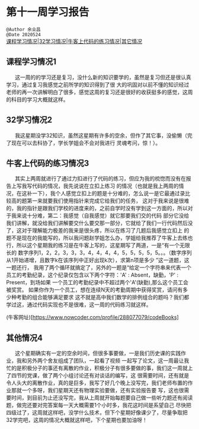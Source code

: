 # 第十一周学习报告  
`@Author 余业昌`  
`@Date 2020524`  
[课程学习情况](#1)|[32学习情况](#2)|[牛客上代码的练习情况](#3)|[其它情况](#4)


## <a id='1'>课程学习情况1</a> 
&nbsp;&nbsp;&nbsp;&nbsp;&nbsp;&nbsp;这一周的的学习还是复习，没什么新的知识要学的，虽然是复习但还是很认真学习，通过复习我感觉之前所学的知识得到了很
大的巩固对以前不懂的知识经过老师的再一次讲解明白了很多，感觉这周的复习还是很好的收获挺多的感觉，这周的科目的学习大概就这样。

## <a id='2'>32学习情况2</a> 
&nbsp;&nbsp;&nbsp;&nbsp;&nbsp;&nbsp;我这星期没学32知识，虽然这星期有许多的空余，但作了其它事，没偷懒（完了现在可以去科协了，学长学姐会不会对我进行
灵魂考问，惊！）。

## <a id='3'>牛客上代码的练习情况3</a> 
&nbsp;&nbsp;&nbsp;&nbsp;&nbsp;&nbsp;其实上两周就进行了通过力扣进行了代码的练习，但应为我的梳惚而没有在报告上写我写代码的情况，我先说说在立扣上练习
的情况（也就是我上两周的情况，在这补一下），我个人感觉立扣上的题是十分难的，怎么说一是它最通过录比较高的题第一来就要我们使用指针来完成它给我们的任务，
这对于我来说是很难的，我的指针是跟我们学校的进度来的，之前自学时没有学到这一方面的，所以对于我来说十分难，第二：我感觉（自我感觉）就它那要我们交的代码
部分它没给我们讲解，就没给我们讲解要交什么要交那一部分，它就给了我们一行代码然后没了，这对于理解能力极差的我来是很头疼，所以在练习了几题后我感觉立扣上
的题不是现在的我能写的，所以我问题赵学姐怎么办，学姐给我推荐了牛客上去练也行，所以这个星期我的练习是在牛客上写的，这星期写了两道，一是“有一个无限长的
数字序列1，2，2，3，3，3，4，4，4，4，5，5，5，5，5。。。（数字序列从1开始递增，且数字k在该序列中正好出现k次），求第n项是多少 ”这一道题，这一题还行，
我用了两个循环就搞定了，另外的一题是“给定一个字符串来代表一个员工的考勤纪录，这个纪录仅包含以下两个字符：'A' : Absent，缺勤，'P' : Present，到场如果
一个员工的考勤纪录中不超过两个'A'(缺勤),那么这个员工会被奖赏。 如果你作为一个员工，想在连续N天的考勤周期中获得奖赏，请问有多少种考勤的组合能够满足要求
这不就是高中我们数学的排例组合的题吗？我们都学过这，通过代码实现也不是很难，这一周的代码练习就这样。

(牛客网址)[https://www.nowcoder.com/profile/288077079/codeBooks]

## <a id='4'>其他情况4</a> 
&nbsp;&nbsp;&nbsp;&nbsp;&nbsp;&nbsp;这个星期确实有一定的空余时间，但很多事要做，一是我们历史课的实践作业，我和另外两个舍友组成了团队，一起看了视频
一起写了论文，这一周最让我忙的是积极分子的事还有离散的作业，积极分子有很多要做的事，我们这一周就上了四节的党课，做了两个小组讨论还有对谈话的编写，这
很需要时间，还有就是令人头大的离散作业，真的是巨多，我写了好几个晚上没写完，我们老师布置的作业那就一个多呀，我们星期天还有物理实验要做，还有实验报告要
写，这也很需要时间，到目前为止还没写完，我从上周就开始每题要自己做一些听力题还有阅读题，做完还要对完答案每一天大概需要1个小时多，我花这时间是系望自己
尽快把四级过了，这周就这样吧，没学什么技术，但下个星期好像课少了，尽量争取把32学完吧，这周的情况大概就这样吧，下个星期也要加油呀！
